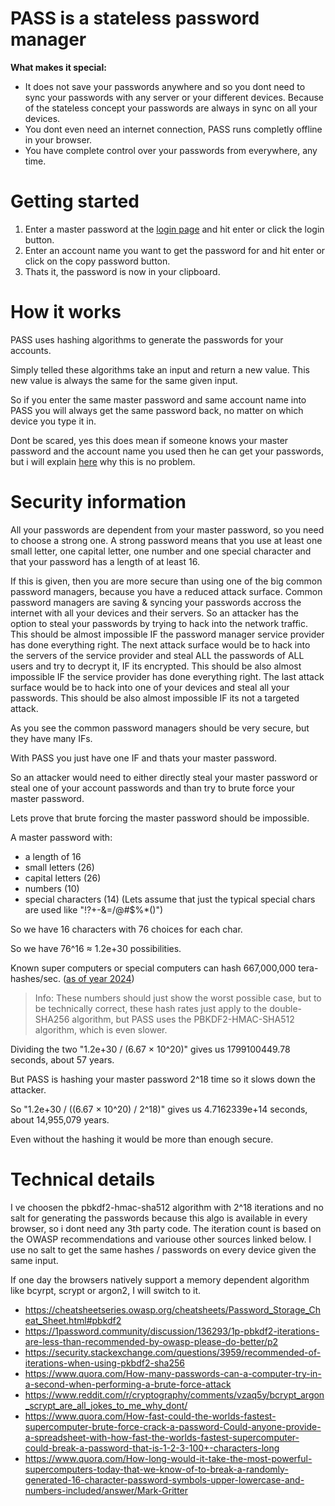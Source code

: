 # PASS is a stateless password manager

**What makes it special:**
- It does not save your passwords anywhere and so you dont need to sync your passwords with any server or your different devices. Because of the stateless concept your passwords are always in sync on all your devices.
- You dont even need an internet connection, PASS runs completly offline in your browser.
- You have complete control over your passwords from everywhere, any time.

# Getting started

1. Enter a master password at the [login page](https://senseless-sage.github.io/pass/) and hit enter or click the login button.
2. Enter an account name you want to get the password for and hit enter or click on the copy password button.
3. Thats it, the password is now in your clipboard.

# How it works
PASS uses hashing algorithms to generate the passwords for your accounts.

Simply telled these algorithms take an input and return a new value.
This new value is always the same for the same given input.

So if you enter the same master password and same account name into PASS you will always get
the same password back, no matter on which device you type it in.

Dont be scared, yes this does mean if someone knows your master password and the account name you used then
he can get your passwords, but i will explain [here](#security-information) why this is no problem.

# Security information
All your passwords are dependent from your master password, so you need to choose a strong one.
A strong password means that you use at least one small letter, one capital letter, one number and one special character and that your password has a length of at least 16.

If this is given, then you are more secure than using one of the big common password managers,
because you have a reduced attack surface. Common password managers are saving & syncing your passwords accross the internet with all your devices and their servers. So an attacker has the option to steal your passwords by trying to hack into the network traffic. This should be almost impossible IF the password manager service provider has done everything right. The next attack surface would be to hack into the servers of the service provider and steal ALL the passwords of ALL users and try to decrypt it, IF its encrypted. This should be also almost impossible IF the service provider has done everything right. The last attack surface would be to hack into one of your devices and steal all your passwords. This should be also almost impossible IF its not a targeted attack.

As you see the common password managers should be very secure, but they have many IFs.

With PASS you just have one IF and thats your master password.

So an attacker would need to either directly steal your master password or steal one of your account passwords
and than try to brute force your master password.

Lets prove that brute forcing the master password should be impossible.

A master password with:
- a length of 16
- small letters (26)
- capital letters (26)
- numbers (10)
- special characters (14) (Lets assume that just the typical special chars are used like "!?+-&=/@#$%*()")

So we have 16 characters with 76 choices for each char.

So we have 76^16 ≈ 1.2e+30 possibilities.

Known super computers or special computers can hash 667,000,000 tera-hashes/sec. ([as of year 2024](https://www.blockchain.com/explorer/charts/hash-rate))

> Info: These numbers should just show the worst possible case, but to be technically correct, these hash rates just apply to the double-SHA256 algorithm, but PASS uses the PBKDF2-HMAC-SHA512 algorithm, which is even slower.

Dividing the two "1.2e+30 / (6.67 × 10^20)" gives us 1799100449.78 seconds, about 57 years.

But PASS is hashing your master password 2^18 time so it slows down the attacker.

So "1.2e+30 / ((6.67 × 10^20) / 2^18)" gives us 4.7162339e+14 seconds, about 14,955,079 years.

Even without the hashing it would be more than enough secure.

# Technical details
I ve choosen the pbkdf2-hmac-sha512 algorithm with 2^18 iterations and no salt for generating the passwords because this algo is available in every browser, so i dont need any 3th party code.
The iteration count is based on the OWASP recommendations and variouse other sources linked below.
I use no salt to get the same hashes / passwords on every device given the same input.

If one day the browsers natively support a memory dependent algorithm like bcyrpt, scrypt or argon2, I will switch to it.

- https://cheatsheetseries.owasp.org/cheatsheets/Password_Storage_Cheat_Sheet.html#pbkdf2
- https://1password.community/discussion/136293/1p-pbkdf2-iterations-are-less-than-recommended-by-owasp-please-do-better/p2
- https://security.stackexchange.com/questions/3959/recommended-of-iterations-when-using-pkbdf2-sha256
- https://www.quora.com/How-many-passwords-can-a-computer-try-in-a-second-when-performing-a-brute-force-attack
- https://www.reddit.com/r/cryptography/comments/vzaq5y/bcrypt_argon_scrypt_are_all_jokes_to_me_why_dont/
- https://www.quora.com/How-fast-could-the-worlds-fastest-supercomputer-brute-force-crack-a-password-Could-anyone-provide-a-spreadsheet-with-how-fast-the-worlds-fastest-supercomputer-could-break-a-password-that-is-1-2-3-100+-characters-long
- https://www.quora.com/How-long-would-it-take-the-most-powerful-supercomputers-today-that-we-know-of-to-break-a-randomly-generated-16-character-password-symbols-upper-lowercase-and-numbers-included/answer/Mark-Gritter
